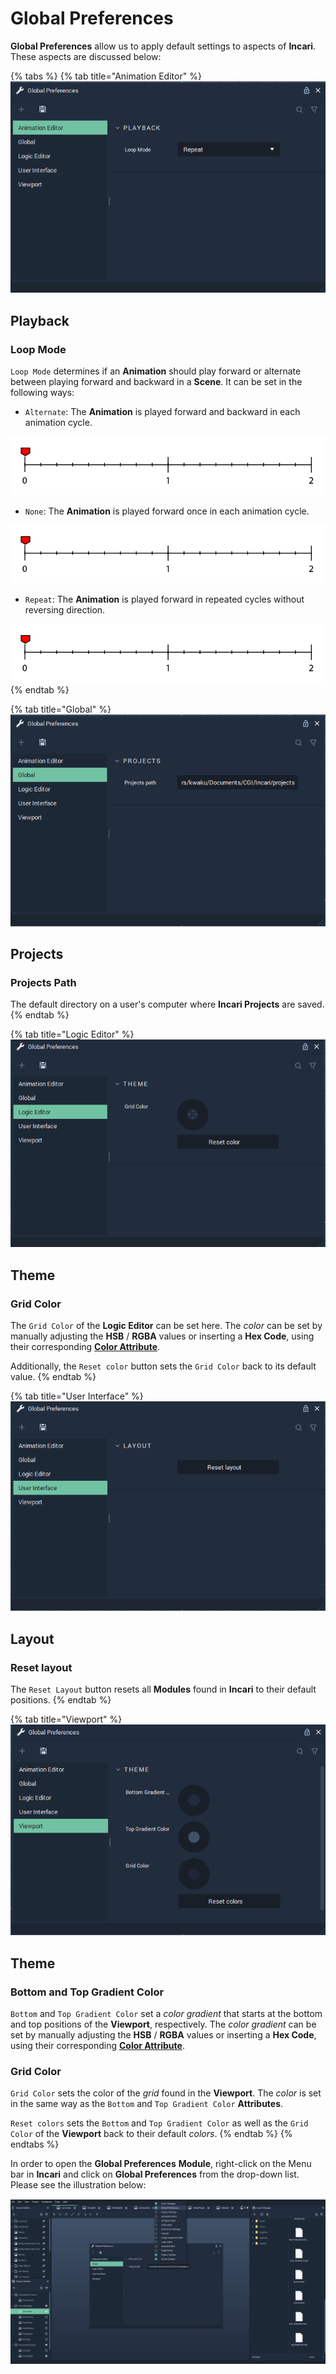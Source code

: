 # Global Preferences

**Global Preferences** allow us to apply default settings to aspects of **Incari**. These aspects are discussed below:

{% tabs %}
{% tab title="Animation Editor" %}
![](../.gitbook/assets/animation-editor.PNG)

## Playback

### Loop Mode

`Loop Mode` determines if an **Animation** should play forward or alternate between playing forward and backward in a **Scene**. It can be set in the following ways:

* `Alternate`: The **Animation** is played forward and backward in each animation cycle.

![](../.gitbook/assets/interpolation-mode-alternate.gif)

* `None`: The **Animation** is played forward once in each animation cycle.

![](../.gitbook/assets/interpolation-mode-once.gif)

* `Repeat`: The **Animation** is played forward in repeated cycles without reversing direction.

![](../.gitbook/assets/interpolation-mode-repeat.gif)
{% endtab %}

{% tab title="Global" %}
![](../.gitbook/assets/global.PNG)

## Projects

### Projects Path

The default directory on a user's computer where **Incari Projects** are saved.
{% endtab %}

{% tab title="Logic Editor" %}
![](../.gitbook/assets/logic-editor.PNG)

## Theme

### Grid Color

The `Grid Color` of the **Logic Editor** can be set here. The _color_ can be set by manually adjusting the **HSB** / **RGBA** values or inserting a **Hex Code**, using their corresponding [**Color  Attribute**](../getting-started/attributes/attribute-types/color-attribute.md).

Additionally, the `Reset color` button sets the `Grid Color` back to its default value.
{% endtab %}

{% tab title="User Interface" %}
![](../.gitbook/assets/user-interface.PNG)

## Layout

### Reset layout

The `Reset Layout` button resets all **Modules** found in **Incari** to their default positions.
{% endtab %}

{% tab title="Viewport" %}
![](../.gitbook/assets/viewport.PNG)

## Theme

### Bottom and Top Gradient Color

`Bottom` and `Top Gradient Color` set a _color gradient_ that starts at the bottom and top positions of the **Viewport**, respectively. The _color gradient_ can be set by manually adjusting the **HSB** / **RGBA** values or inserting a **Hex Code**, using their corresponding [**Color Attribute**](../getting-started/attributes/attribute-types/color-attribute.md).

### Grid Color

`Grid Color` sets the color of the _grid_ found in the **Viewport**. The _color_ is set in the same way as the `Bottom` and `Top Gradient Color` **Attributes**.

`Reset colors` sets the `Bottom` and `Top Gradient Color` as well as the `Grid Color` of the **Viewport** back to their default _colors_.
{% endtab %}
{% endtabs %}

In order to open the **Global Preferences** **Module**, right-click on the Menu bar in **Incari** and click on **Global Preferences** from the drop-down list. Please see the illustration below:

![](../.gitbook/assets/open-global-preferences.PNG)

